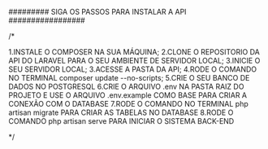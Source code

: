 ######### SIGA OS PASSOS PARA INSTALAR A API #################

/*

1.INSTALE O COMPOSER NA SUA MÁQUINA;
2.CLONE O REPOSITORIO DA API DO LARAVEL PARA O SEU AMBIENTE DE SERVIDOR LOCAL;
3.INICIE O SEU SERVIDOR LOCAL;
3.ACESSE A PASTA DA API;
4.RODE O COMANDO NO TERMINAL composer update --no-scripts;
5.CRIE O SEU BANCO DE DADOS NO POSTGRESQL
6.CRIE O ARQUIVO .env NA PASTA RAIZ DO PROJETO E USE O ARQUIVO .env.example COMO BASE PARA CRIAR A CONEXÃO COM O DATABASE
7.RODE O COMANDO NO TERMINAL php artisan migrate PARA CRIAR AS TABELAS NO DATABASE
8.RODE O COMANDO php artisan serve PARA INICIAR O SISTEMA BACK-END

*/